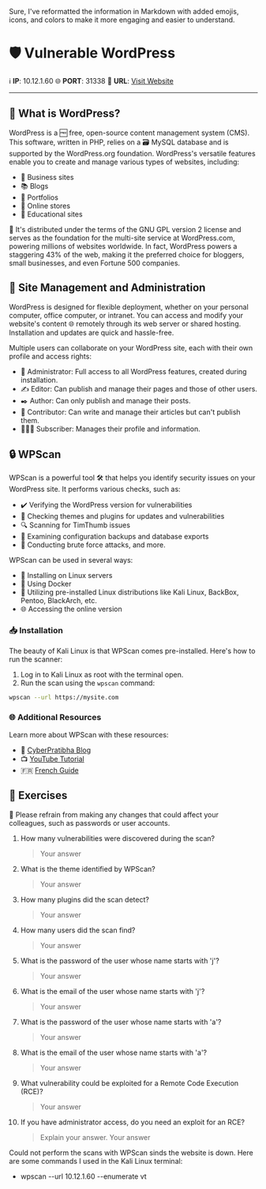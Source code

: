 Sure, I've reformatted the information in Markdown with added emojis, icons, and colors to make it more engaging and easier to understand.

# 🛡️ Vulnerable WordPress

ℹ️ **IP**: 10.12.1.60
🌐 **PORT**: 31338
🔗 **URL**: [Visit Website](http://10.12.1.60:31338/)

---

## 🤔 What is WordPress?

WordPress is a 🆓 free, open-source content management system (CMS). This software, written in PHP, relies on a 🗃️ MySQL database and is supported by the WordPress.org foundation. WordPress's versatile features enable you to create and manage various types of websites, including:
- 💼 Business sites
- 📚 Blogs
- 🎨 Portfolios
- 🛒 Online stores
- 🏫 Educational sites

📘 It's distributed under the terms of the GNU GPL version 2 license and serves as the foundation for the multi-site service at WordPress.com, powering millions of websites worldwide. In fact, WordPress powers a staggering 43% of the web, making it the preferred choice for bloggers, small businesses, and even Fortune 500 companies.

## 🏢 Site Management and Administration

WordPress is designed for flexible deployment, whether on your personal computer, office computer, or intranet. You can access and modify your website's content 🌐 remotely through its web server or shared hosting. Installation and updates are quick and hassle-free.

Multiple users can collaborate on your WordPress site, each with their own profile and access rights:
- 👑 Administrator: Full access to all WordPress features, created during installation.
- ✍️ Editor: Can publish and manage their pages and those of other users.
- ✒️ Author: Can only publish and manage their posts.
- 📝 Contributor: Can write and manage their articles but can't publish them.
- 🧑‍🤝‍🧑 Subscriber: Manages their profile and information.

## 🔒 WPScan

WPScan is a powerful tool 🛠️ that helps you identify security issues on your WordPress site. It performs various checks, such as:
- ✔️ Verifying the WordPress version for vulnerabilities
- 🔄 Checking themes and plugins for updates and vulnerabilities
- 🔍 Scanning for TimThumb issues
- 📂 Examining configuration backups and database exports
- 🤖 Conducting brute force attacks, and more.

WPScan can be used in several ways:
- 🐧 Installing on Linux servers
- 🐳 Using Docker
- 🦉 Utilizing pre-installed Linux distributions like Kali Linux, BackBox, Pentoo, BlackArch, etc.
- 🌐 Accessing the online version

### 📥 Installation

The beauty of Kali Linux is that WPScan comes pre-installed. Here's how to run the scanner:
1. Log in to Kali Linux as root with the terminal open.
2. Run the scan using the `wpscan` command:

```bash
wpscan --url https://mysite.com
```

### 🌐 Additional Resources

Learn more about WPScan with these resources:
- 📖 [CyberPratibha Blog](https://www.cyberpratibha.com/blog/wpscan-kali-linux-tutorial/)
- 📺 [YouTube Tutorial](https://www.youtube.com/watch?v=aiVBMxaa2BM&ab_channel=TECHYRICK)
- 🇫🇷 [French Guide](https://www.it-connect.fr/comment-auditer-un-site-wordpress-avec-wpscan/)

## 🧩 Exercises

🚫 Please refrain from making any changes that could affect your colleagues, such as passwords or user accounts.

1. How many vulnerabilities were discovered during the scan?
   > Your answer

2. What is the theme identified by WPScan?
   > Your answer

3. How many plugins did the scan detect?
   > Your answer

4. How many users did the scan find?
   > Your answer

5. What is the password of the user whose name starts with 'j'?
   > Your answer

6. What is the email of the user whose name starts with 'j'?
   > Your answer

7. What is the password of the user whose name starts with 'a'?
   > Your answer

8. What is the email of the user whose name starts with 'a'?
   > Your answer

9. What vulnerability could be exploited for a Remote Code Execution (RCE)?
   > Your answer

10. If you have administrator access, do you need an exploit for an RCE?
    > Explain your answer.
    > Your answer
    

Could not perform the scans with WPScan sinds the website is down. Here are some commands I used in the Kali Linux terminal:

-  wpscan --url 10.12.1.60 --enumerate vt
